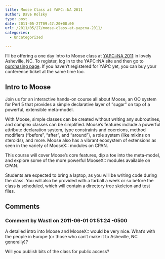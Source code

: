 ```yaml
---
title: Moose Class at YAPC::NA 2011
author: Dave Rolsky
type: post
date: 2011-05-27T09:47:20+00:00
url: /2011/05/27/moose-class-at-yapcna-2011/
categories:
  - Uncategorized

---
```

I&#8217;ll be offering a one day Intro to Moose class at [YAPC::NA 2011][1] in lovely Asheville, NC. To register, log in to the YAPC::NA site and then go to [purchasing page][2]. If you haven&#8217;t registered for YAPC yet, you can buy your conference ticket at the same time too.

## Intro to Moose

Join us for an interactive hands-on course all about Moose, an OO system for Perl 5 that provides a simple declarative layer of &#8220;sugar&#8221; on top of a powerful, extensible meta-model.

With Moose, simple classes can be created without writing any subroutines, and complex classes can be simplified. Moose&#8217;s features include a powerful attribute declaration system, type constraints and coercions, method modifiers (&#8220;before&#8221;, &#8220;after&#8221;, and &#8220;around&#8221;), a role system (like mixins on steroids), and more. Moose also has a vibrant ecosystem of extensions as seen in the variety of MooseX:: modules on CPAN.

This course will cover Moose&#8217;s core features, dip a toe into the meta-model, and explore some of the more powerful MooseX:: modules available on CPAN.

Students are expected to bring a laptop, as you will be writing code during the class. You will also be provided with a tarball a week or so before the class is scheduled, which will contain a directory tree skeleton and test files.

 [1]: http://www.yapc2011.us/yn2011/
 [2]: http://www.yapc2011.us/yn2011/purchase

## Comments

### Comment by Wastl on 2011-06-01 01:51:24 -0500
A detailed intro into Moose and MooseX:: would be very nice. What&#8217;s with the people in Europe (or those who can&#8217;t make it to Asheville, NC generally)? 

Will you publish bits of the class for public access?